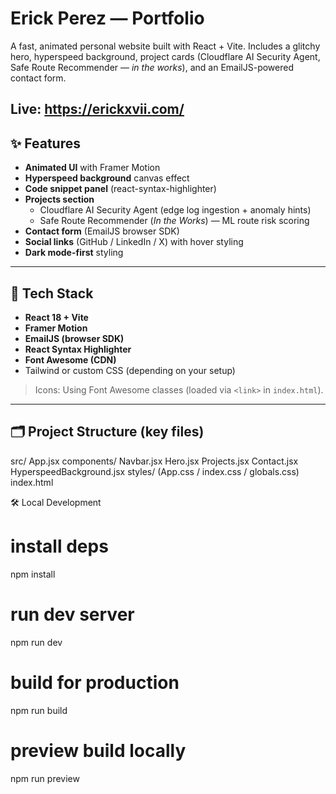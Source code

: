 # Erick Perez — Portfolio

A fast, animated personal website built with React + Vite. Includes a glitchy hero, hyperspeed background, project cards (Cloudflare AI Security Agent, Safe Route Recommender — *in the works*), and an EmailJS-powered contact form.

Live: https://erickxvii.com/
---

## ✨ Features

- **Animated UI** with Framer Motion
- **Hyperspeed background** canvas effect
- **Code snippet panel** (react-syntax-highlighter)
- **Projects section**
  - Cloudflare AI Security Agent (edge log ingestion + anomaly hints)
  - Safe Route Recommender (*In the Works*) — ML route risk scoring
- **Contact form** (EmailJS browser SDK)
- **Social links** (GitHub / LinkedIn / X) with hover styling
- **Dark mode-first** styling

---

## 🧱 Tech Stack

- **React 18 + Vite**
- **Framer Motion**
- **EmailJS (browser SDK)**
- **React Syntax Highlighter**
- **Font Awesome (CDN)**
- Tailwind or custom CSS (depending on your setup)

> Icons: Using Font Awesome classes (loaded via `<link>` in `index.html`).

---

## 🗂 Project Structure (key files)
src/
App.jsx
components/
Navbar.jsx
Hero.jsx
Projects.jsx
Contact.jsx
HyperspeedBackground.jsx
styles/
(App.css / index.css / globals.css)
index.html


🛠 Local Development
# install deps
npm install

# run dev server
npm run dev

# build for production
npm run build

# preview build locally
npm run preview
